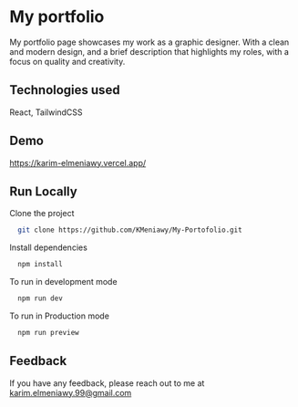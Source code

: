 
# My portfolio

My portfolio page showcases my work as a graphic designer. 
With a clean and modern design, and a brief description that highlights my roles, with a focus on quality and creativity.


## Technologies used

 React, TailwindCSS


## Demo

https://karim-elmeniawy.vercel.app/



## Run Locally

Clone the project

```bash
  git clone https://github.com/KMeniawy/My-Portofolio.git
```

Install dependencies

```bash
  npm install
```

To run in development mode

```bash
  npm run dev
```

To run in Production mode

```bash
  npm run preview
```


## Feedback

If you have any feedback, please reach out to me at karim.elmeniawy.99@gmail.com

